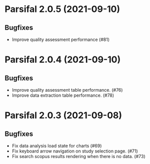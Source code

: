 Parsifal 2.0.5 (2021-09-10)
===========================

Bugfixes
--------

- Improve quality assessment performance (#81)


Parsifal 2.0.4 (2021-09-10)
===========================

Bugfixes
--------

- Improve quality assessment table performance. (#76)
- Improve data extraction table performance. (#78)


Parsifal 2.0.3 (2021-09-08)
===========================

Bugfixes
--------

- Fix data analysis load state for charts (#69)
- Fix keyboard arrow navigation on study selection page. (#71)
- Fix search scopus results rendering when there is no data. (#73)
